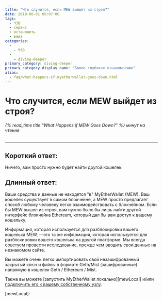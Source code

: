 ```yaml
---
title: "Что случится, если MEW выйдет из строя?"
date: 2018-06-01 00:07:00
tags:
  - ЧЗВ
  - сервис
  - остановить
  - вниз
categories:
  - 
    - ЧЗВ
  - 
    - diving-deeper
primary_category: diving-deeper
primary_category_display_name: "Более глубокое ознакомление"
alias:
  - faq/what-happens-if-myetherwallet-goes-down.html
---
```


# **Что случится, если MEW выйдет из строя?**

###### {% read_time title "What Happens if MEW Goes Down?" %} минут на чтение

* * *

## **Короткий ответ:**

Ничего, вам просто нужно будет найти другой кошелек.

## **Длинный ответ:**

Ваши средства и данные не находятся "в" MyEtherWallet (MEW). Ваш кошелек существует в самом блокчейне, а MEW просто предлагает способ любому человеку легко взаимодействовать с блокчейном. Если бы MEW вышел из строя, вам нужно было бы лишь найти другой интерфейс блокчейна Ethereum, который дал бы вам доступ к вашему кошельку.

Информация, которая используется для разблокировки вашего кошелька MEW, —это та же информация, которая используется для разблокировки вашего кошелька на другой платформе. Мы всегда советуем провести исследование, прежде чем вводить свои данные на незнакомом сайте.

Вы можете очень легко импортировать свой незашифрованный закрытый ключ и файлы в формате Geth/Mist (зашифрованные) напрямую в кошелек Geth / Ethereum / Mist.

Также вы можете \[запустить MyEtherWallet локально\]\[mewLocal\] и/или [подключить его к вашему собственному узлу](/@@@@@@/networks-and-nodes/unable-to-connect-to-custom-node/).

[mewLocal]: